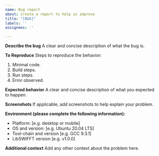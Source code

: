 ```yaml
---
name: Bug report
about: Create a report to help us improve
title: "[BUG]"
labels: ''
assignees: ''

---
```


**Describe the bug**
A clear and concise description of what the bug is.

**To Reproduce**
Steps to reproduce the behavior:
1. Minimal code.
2. Build steps.
3. Run steps.
4. Error observed.

**Expected behavior**
A clear and concise description of what you expected to happen.

**Screenshots**
If applicable, add screenshots to help explain your problem.

**Environment (please complete the following information):**
 - Platform: [e.g. desktop or mobile]
 - OS and version: [e.g. Ubuntu 20.04 LTS]
 - Tool-chain and version [e.g. GCC 9.3.1]
 - LibSWIFFT version [e.g. v1.0.0]

**Additional context**
Add any other context about the problem here.
